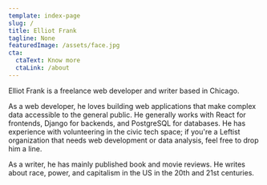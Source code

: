 ```yaml
---
template: index-page
slug: /
title: Elliot Frank
tagline: None
featuredImage: /assets/face.jpg
cta:
  ctaText: Know more
  ctaLink: /about
---
```

Elliot Frank is a freelance web developer and writer based in Chicago.

As a web developer, he loves building web applications that make complex data accessible to the general public. He generally works with React for frontends, Django for backends, and PostgreSQL for databases. He has experience with volunteering in the civic tech space; if you're a Leftist organization that needs web development or data analysis, feel free to drop him a line.

As a writer, he has mainly published book and movie reviews. He writes about race, power, and capitalism in the US in the 20th and 21st centuries.
